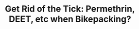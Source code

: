 ---
layout: community
category: community
title: "Get Rid of the Tick: Permethrin, DEET, etc when Bikepacking?"
description: "Permethrin, DEET, essential oils. What do you guys use? I'm terrified of tick borne illnesses. Have you had good or bad luck on your adventures regarding ticks?"
isTopLevel: false
isSingleLevel: false
isArticle: false
datePublished: 2022-06-17 15:16:00 +0300
dateModified: 2022-06-17 15:16:00 +0300
published: false
---
